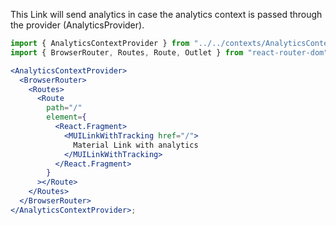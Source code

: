 This Link will send analytics in case the analytics context is passed through the provider (AnalyticsProvider).

```jsx
import { AnalyticsContextProvider } from "../../contexts/AnalyticsContext";
import { BrowserRouter, Routes, Route, Outlet } from "react-router-dom";

<AnalyticsContextProvider>
  <BrowserRouter>
    <Routes>
      <Route
        path="/"
        element={
          <React.Fragment>
            <MUILinkWithTracking href="/">
              Material Link with analytics
            </MUILinkWithTracking>
          </React.Fragment>
        }
      ></Route>
    </Routes>
  </BrowserRouter>
</AnalyticsContextProvider>;
```
